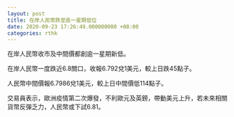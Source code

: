 ```yaml
---
layout: post
title: 在岸人民幣跌至逾一星期低位
date: 2020-09-23 17:26:49.000000000 +08:00
categories: rthk
---
```


在岸人民幣收市及中間價都創逾一星期新低。

在岸人民幣一度跌近6.8關口，收報6.792兌1美元，較上日跌45點子。

人民幣中間價報6.7986兌1美元，較上日中間價低114點子。

交易員表示，歐洲疫情第二次爆發，不利歐元及英鎊，帶動美元上升，若未來相關貨幣反彈乏力，人民幣或下試6.81。
